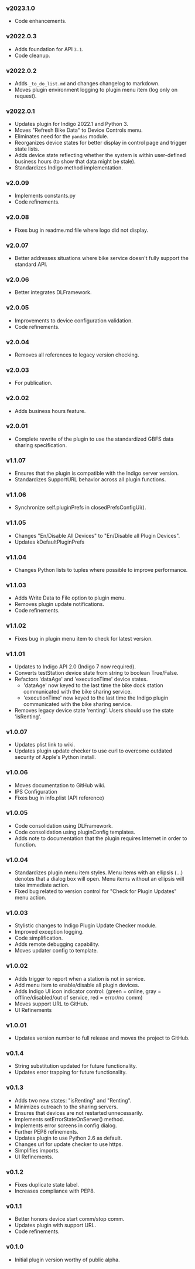 ### v2023.1.0
-  Code enhancements.

### v2022.0.3
- Adds foundation for API `3.1`.
- Code cleanup.

### v2022.0.2
- Adds `_to_do_list.md` and changes changelog to markdown.
- Moves plugin environment logging to plugin menu item (log only on request).

### v2022.0.1
- Updates plugin for Indigo 2022.1 and Python 3.
- Moves "Refresh Bike Data" to Device Controls menu.
- Eliminates need for the `pandas` module.
- Reorganizes device states for better display in control page and trigger state lists.
- Adds device state reflecting whether the system is within user-defined business hours (to show that data might be
  stale).
- Standardizes Indigo method implementation.

### v2.0.09
- Implements constants.py
- Code refinements.

### v2.0.08
- Fixes bug in readme.md file where logo did not display.

### v2.0.07
- Better addresses situations where bike service doesn't fully support the standard API.

### v2.0.06
- Better integrates DLFramework.

### v2.0.05
- Improvements to device configuration validation.
- Code refinements.

### v2.0.04
- Removes all references to legacy version checking.

### v2.0.03
- For publication.

### v2.0.02
- Adds business hours feature.

### v2.0.01
- Complete rewrite of the plugin to use the standardized GBFS data sharing specification.

### v1.1.07
- Ensures that the plugin is compatible with the Indigo server version.
- Standardizes SupportURL behavior across all plugin functions.

### v1.1.06
- Synchronize self.pluginPrefs in closedPrefsConfigUi().

### v1.1.05
- Changes "En/Disable All Devices" to "En/Disable all Plugin Devices".
- Updates kDefaultPluginPrefs

### v1.1.04
- Changes Python lists to tuples where possible to improve performance.

### v1.1.03
- Adds Write Data to File option to plugin menu.
- Removes plugin update notifications.
- Code refinements.

### v1.1.02
- Fixes bug in plugin menu item to check for latest version.

### v1.1.01
- Updates to Indigo API 2.0 (Indigo 7 now required).
- Converts testStation device state from string to boolean True/False.
- Refactors 'dataAge' and 'executionTime' device states.
  - 'dataAge' now keyed to the last time the bike dock station communicated with the bike sharing service.
  - 'executionTime' now keyed to the last time the Indigo plugin communicated with the bike sharing service.
- Removes legacy device state 'renting'. Users should use the state 'isRenting'.

### v1.0.07
- Updates plist link to wiki.
- Updates plugin update checker to use curl to overcome outdated security of
  Apple's Python install.

### v1.0.06
- Moves documentation to GitHub wiki.
- IPS Configuration
- Fixes bug in info.plist (API reference)

### v1.0.05
- Code consolidation using DLFramework.
- Code consolidation using pluginConfig templates.
- Adds note to documentation that the plugin requires Internet in order to function.

### v1.0.04
- Standardizes plugin menu item styles. Menu items with an ellipsis (...) denotes that a dialog box will open. Menu
  items without an ellipsis will take immediate action.
- Fixed bug related to version control for "Check for Plugin Updates" menu action.

### v1.0.03
- Stylistic changes to Indigo Plugin Update Checker module.
- Improved exception logging.
- Code simplification.
- Adds remote debugging capability.
- Moves updater config to template.

### v1.0.02
- Adds trigger to report when a station is not in service.
- Add menu item to enable/disable all plugin devices.
- Adds Indigo UI icon indicator control:  (green = online, gray = offline/disabled/out of service, red = error/no comm)
- Moves support URL to GitHub.
- UI Refinements

### v1.0.01
- Updates version number to full release and moves the project to GitHub.

### v0.1.4
- String substitution updated for future functionality.
- Updates error trapping for future functionality.

### v0.1.3
- Adds two new states: "isRenting" and "Renting".
- Minimizes outreach to the sharing servers.
- Ensures that devices are not restarted unnecessarily.
- Implements setErrorStateOnServer() method.
- Implements error screens in config dialog.
- Further PEP8 refinements.
- Updates plugin to use Python 2.6 as default.
- Changes url for update checker to use https.
- Simplifies imports.
- UI Refinements.

### v0.1.2
- Fixes duplicate state label.
- Increases compliance with PEP8.

### v0.1.1
- Better honors device start comm/stop comm.
- Updates plugin with support URL.
- Code refinements.

### v0.1.0
- Initial plugin version worthy of public alpha.
